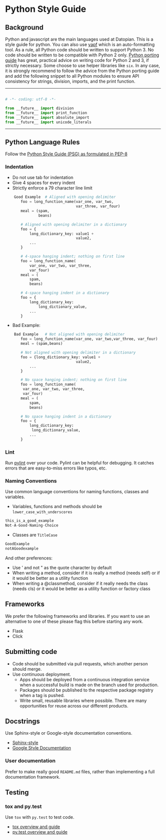 # Python Style Guide

## Background

Python and javascript are the main languages used at Datopian. This is a style guide for python.
You can also use [yapf](https://github.com/google/yapf/) which is an auto-formatting tool.
As a rule, all Python code should be written to support Python 3. No code should be written to be compatible with Python 2 only.
[Python porting guide](https://docs.python.org/3/howto/pyporting.html) has great, practical advice on writing code for Python 2 and 3, if strictly necessary. Some choose to use helper libraries like `six`. In any case, it is strongly recommend to follow the advice from the Python porting guide and add the following snippet to all Python modules to ensure API consistency for strings, division, imports, and the print function.

---

```python

# -*- coding: utf-8 -*-

from __future__ import division
from __future__ import print_function
from __future__ import absolute_import
from __future__ import unicode_literals

```

---

## Python Language Rules

Follow the [Python Style Guide (PSG) as formulated in PEP-8](http://www.python.org/dev/peps/pep-0008/)

### Indentation

* Do not use tab for indentation
* Give 4 spaces for every indent
* Strictly enforce a 79 character line limit

```python
    Good Example  # Aligned with opening delimiter
       foo = long_function_name(var_one, var_two,
                                var_three, var_four)
       meal = (spam,
               beans)

       # Aligned with opening delimiter in a dictionary
       foo = {
           long_dictionary_key: value1 +
                                value2,
           ...
       }

       # 4-space hanging indent; nothing on first line
       foo = long_function_name(
           var_one, var_two, var_three,
           var_four)
       meal = (
           spam,
           beans)

       # 4-space hanging indent in a dictionary
       foo = {
           long_dictionary_key:
               long_dictionary_value,
           ...
       }
  ```

* Bad Example:

```python
    Bad Example   # Not aligned with opening delimiter
       foo = long_function_name(var_one, var_two,var_three, var_four)
       meal = (spam,beans)

       # Not aligned with opening delimiter in a dictionary
       foo = {long_dictionary_key: value1 +
                                value2,
           ...
       }

       # No space hanging indent; nothing on first line
       foo = long_function_name(
        var_one, var_two, var_three,
        var_four)
       meal = (
           spam,
           beans)

       # No space hanging indent in a dictionary
       foo = {
           long_dictionary_key:
            long_dictionary_value,
           ...
       }
  ```

### Lint

Run [pylint](https://www.pylint.org/) over your code.
Pylint can be helpful for debugging. It catches errors that are easy-to-miss errors like typos, etc.

### Naming Conventions

Use common language conventions for naming functions, classes and variables.

* Variables, functions and methods should be `lower_case_with_underscores`

```python
this_is_a_good_example
Not-A-Good-Naming-Choice
```

* Classes are `TitleCase`

```python
GoodExample
notAGoodexample
```

And other preferences:

* Use ’ and not " as the quote character by default
* When writing a method, consider if it is really a method (needs self) or if it would be better as a utility function
* When writing a @classmethod, consider if it really needs the class (needs cls) or it would be better as a utility function or factory class

## Frameworks

We prefer the following frameworks and libraries. If you want to use an alternative to one of these please flag this before starting any work.

* Flask
* Click

## Submitting code

* Code should be submitted via pull requests, which another person should merge.
* Use continuous deployment.
  * Apps should be deployed from a continuous integration service when a successful build is made on the branch used for production.
  * Packages should be published to the respective package registry when a tag is pushed.
  * Write small, reusable libraries where possible. There are many opportunities for reuse across our different products.

## Docstrings

Use Sphinx-style or Google-style documentation conventions.

* [Sphinx-style](http://packages.python.org/an_example_pypi_project/sphinx.html#function-definitions)
* [Google Style Documentation](https://google.github.io/styleguide/pyguide.html#Comments)

### User documentation

Prefer to make really good ``README.md`` files, rather than implementing a full documentation framework.

## Testing

### tox and py.test

Use `tox` with `py.test` to test code.

* [tox overview and guide](https://tox.readthedocs.io/en/latest/)
* [py.test overview and guide](https://www.guru99.com/pytest-tutorial.html)
